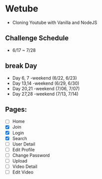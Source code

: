 # Wetube

- Cloning Youtube with Vanilla and NodeJS

## Challenge Schedule

- 6/17 ~ 7/28

## break Day

- Day 6, 7 -weekend (6/22, 6/23)
- Day 13,14 -weekend (6/29, 6/30)
- Day 20,21 -weekend (7/06, 7/07)
- Day 27,28 -weekend (7/13, 7/14)

## Pages:

- [ ] Home
- [x] Join
- [x] Login
- [x] Search
- [ ] User Detail
- [ ] Edit Profile
- [ ] Change Password
- [ ] Upload
- [ ] Video Detail
- [ ] Edit Video
